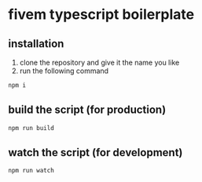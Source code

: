 # fivem typescript boilerplate

## installation
1. clone the repository and give it the name you like
2. run the following command
```bash 
npm i
``` 

## build the script (for production)
```bash
npm run build
```

## watch the script (for development)
```bash
npm run watch
```